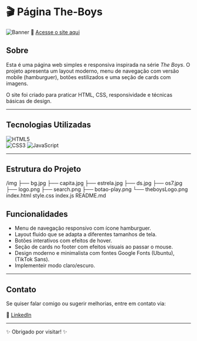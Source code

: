 # 🎬 Página The-Boys

![Banner](novo.jpg)
🔗 [Acesse o site aqui](https://samirasfonseca.github.io/landing-page-the-boys/)


## Sobre

Esta é uma página web simples e responsiva inspirada na série *The Boys*. O projeto apresenta um layout moderno, menu de navegação com versão mobile (hamburguer), botões estilizados e uma seção de cards com imagens.

O site foi criado para praticar HTML, CSS, responsividade e técnicas básicas de design.

---

## Tecnologias Utilizadas

![HTML5](https://img.shields.io/badge/HTML5-E34F26?style=for-the-badge&logo=html5&logoColor=white)  
![CSS3](https://img.shields.io/badge/CSS3-1572B6?style=for-the-badge&logo=css3&logoColor=white)
![JavaScript](https://img.shields.io/badge/JavaScript-F7DF1E?style=for-the-badge&logo=javascript&logoColor=black)


---

## Estrutura do Projeto

/img
├── bg.jpg
├── capita.jpg
├── estrela.jpg
├── ds.jpg
├── os7.jpg
├── logo.png
├── search.png
├── botao-play.png
└── theboysLogo.png
index.html
style.css
index.js
README.md

## Funcionalidades

- Menu de navegação responsivo com ícone hamburguer.  
- Layout fluido que se adapta a diferentes tamanhos de tela.  
- Botões interativos com efeitos de hover.  
- Seção de cards no footer com efeitos visuais ao passar o mouse.  
- Design moderno e minimalista com fontes Google Fonts (Ubuntu), (TikTok Sans).
- Implementeir modo claro/escuro.  


---

## Contato

Se quiser falar comigo ou sugerir melhorias, entre em contato via:  
  
🔗 [LinkedIn](https://www.linkedin.com/in/samira-santos-92364911a/)  

---

✨ Obrigado por visitar! ✨
